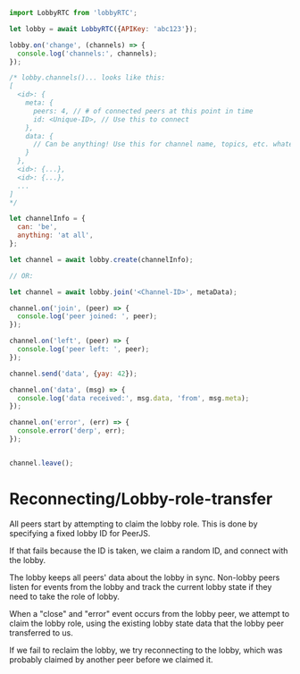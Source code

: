 
```js
import LobbyRTC from 'lobbyRTC';

let lobby = await LobbyRTC({APIKey: 'abc123'});

lobby.on('change', (channels) => {
  console.log('channels:', channels);
});

/* lobby.channels()... looks like this:
[
  <id>: {
    meta: {
      peers: 4, // # of connected peers at this point in time
      id: <Unique-ID>, // Use this to connect
    },
    data: {
      // Can be anything! Use this for channel name, topics, etc. whatever.
    }
  },
  <id>: {...},
  <id>: {...},
  ...
]
*/

let channelInfo = {
  can: 'be',
  anything: 'at all',
};

let channel = await lobby.create(channelInfo);

// OR:

let channel = await lobby.join('<Channel-ID>', metaData);

channel.on('join', (peer) => {
  console.log('peer joined: ', peer);
});

channel.on('left', (peer) => {
  console.log('peer left: ', peer);
});

channel.send('data', {yay: 42});

channel.on('data', (msg) => {
  console.log('data received:', msg.data, 'from', msg.meta);
});

channel.on('error', (err) => {
  console.error('derp', err);
});


channel.leave();
```


# Reconnecting/Lobby-role-transfer

All peers start by attempting to claim the lobby role.
This is done by specifying a fixed lobby ID for PeerJS.

If that fails because the ID is taken, we claim a random ID, and
connect with the lobby.

The lobby keeps all peers' data about the lobby in sync.
Non-lobby peers listen for events from the lobby and track
the current lobby state if they need to take the role of lobby.

When a "close" and "error" event occurs from the lobby peer,
we attempt to claim the lobby role, using the existing lobby state
data that the lobby peer transferred to us.

If we fail to reclaim the lobby, we try reconnecting to the lobby, which
was probably claimed by another peer before we claimed it.
